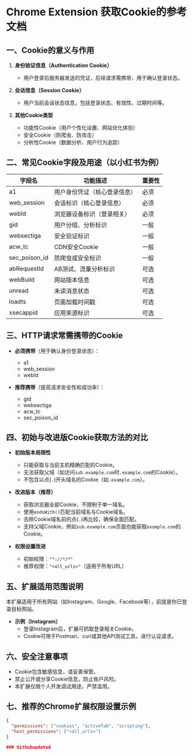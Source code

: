 # Chrome Extension 获取Cookie的参考文档

## 一、Cookie的意义与作用

1. **身份验证信息（Authentication Cookie）**
   - 用户登录后服务器发送的凭证，后续请求需携带，用于确认登录状态。

2. **会话信息（Session Cookie）**
   - 用户当前会话状态信息，包括登录状态、有效性、过期时间等。

3. **其他Cookie类型**
   - 功能性Cookie（用户个性化设置、网站优化体验）
   - 安全Cookie（防爬虫、防攻击）
   - 分析性Cookie（数据分析、用户行为追踪）

## 二、常见Cookie字段及用途（以小红书为例）

| 字段名        | 功能描述                 | 重要性 |
|---------------|--------------------------|--------|
| a1            | 用户身份凭证（核心登录信息） | 必须   |
| web_session   | 会话标识（核心登录信息）    | 必须   |
| webId         | 浏览器设备标识（登录相关）  | 必须   |
| gid           | 用户分组、分析标识         | 一般   |
| websectiga    | 安全验证标识              | 一般   |
| acw_tc        | CDN安全Cookie            | 一般   |
| sec_poison_id | 防爬虫或安全标识           | 一般   |
| abRequestId   | AB测试、流量分析标识       | 可选   |
| webBuild      | 网站版本信息              | 可选   |
| unread        | 未读消息状态              | 可选   |
| loadts        | 页面加载时间戳            | 可选   |
| xsecappid     | 应用来源标识              | 可选   |

## 三、HTTP请求常需携带的Cookie

- **必须携带**（用于确认身份登录状态）：
  - a1
  - web_session
  - webId

- **推荐携带**（提高请求安全性和成功率）：
  - gid
  - websectiga
  - acw_tc
  - sec_poison_id

## 四、初始与改进版Cookie获取方法的对比

- **初始版本局限性**
  - 只能获取与当前主机精确匹配的Cookie。
  - 无法获取父域（如访问`sub.example.com`时`.example.com`的Cookie）。
  - 不包含以点(`.`)开头域名的Cookie（如`.example.com`）。

- **改进版本（推荐）**
  - 获取浏览器全部Cookie，不限制于单一域名。
  - 使用`endsWith()`匹配当前域名与Cookie域名。
  - 去除Cookie域名前的点(`.`)再比较，确保全面匹配。
  - 支持父域Cookie，例如`sub.example.com`页面也能获取`example.com`的Cookie。

- **权限设置改进**
  - 初始权限：`"*://*/*"`
  - 推荐权限：`"<all_urls>"`（适用于所有URL）

## 五、扩展适用范围说明

本扩展适用于所有网站（如Instagram、Google、Facebook等），前提是你已登录目标网站。

- **示例（Instagram）**
  - 登录Instagram后，扩展可抓取登录相关Cookie。
  - Cookie可用于Postman、curl或其他API测试工具，进行认证请求。

## 六、安全注意事项

- Cookie包含敏感信息，请妥善保管。
- 禁止公开或分享Cookie信息，防止账户风险。
- 本扩展仅限个人开发调试用途，严禁滥用。

## 七、推荐的Chrome扩展权限设置示例

```json
{
  "permissions": ["cookies", "activeTab", "scripting"],
  "host_permissions": ["<all_urls>"]
}

### Githubupdated
